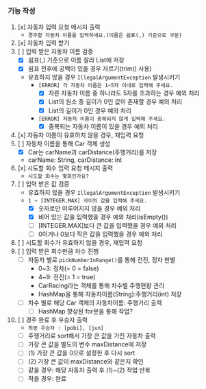 ### 기능 작성
1. [x] 자동차 입력 요청 메시지 출력
    - `경주할 자동차 이름을 입력하세요.(이름은 쉼표(,) 기준으로 구분)`
2. [x] 자동차 입력 받기
3. [ ] 입력 받은 자동차 이름 검증   
   - [x] 쉼표(,) 기준으로 이름 잘라 List에 저장
   - [x] 쉼표 전후에 공백이 있을 경우 자르기(trim() 사용)
   - 유효하지 않을 경우 `IllegalArgumentException` 발생시키기
     - `[ERROR] 각 자동차 이름은 1~5자 이내로 입력해 주세요.`
       - [x] 자른 자동차 이름 중 하나라도 5자를 초과하는 경우 예외 처리
       - [x] List의 원소 중 길이가 0인 값이 존재할 경우 예외 처리
       - [x] List의 길이가 0인 경우 예외 처리
     - `[ERROR] 자동차 이름이 중복되지 않게 입력해 주세요.`
       - [X] 중복되는 자동차 이름이 있을 경우 예외 처리
4. [x] 자동차 이름이 유효하지 않을 경우, 재입력 요청
5. [ ] 자동차 이름을 통해 Car 객체 생성
    - [x] Car는 carName과 carDistance(주행거리)를 저장
    - carName: String, carDistance: int
6. [x] 시도할 회수 입력 요청 메시지 출력
    - `시도할 회수는 몇회인가요?`
7. [ ] 입력 받은 값 검증
    - 유효하지 않을 경우 `IllegalArgumentException` 발생시키기
    - `1 ~ [INTEGER.MAX] 사이의 값을 입력해 주세요.`
      - [x] 숫자로만 이루어지지 않을 경우 예외 처리
      - [x] 비어 있는 값을 입력했을 경우 예외 처리(isEmpty())
      - [ ] [INTEGER.MAX]보다 큰 값을 입력했을 경우 예외 처리
      - [ ] 0이거나 0보다 작은 값을 입력했을 경우 예외 처리
8. [ ] 시도할 회수가 유효하지 않을 경우, 재입력 요청
9. [ ] 입력 받은 회수만큼 차수 진행
    - [ ] 자동차 별로 `pickNumberInRange()`를 통해 전진, 정차 판별
      - 0~3: 정차(= 0 = false)
      - 4~9: 전진(= 1 = true)
      - CarRacing라는 객체를 통해 차수별 주행현황 관리
      - HashMap을 통해 자동차이름(String):주행거리(int) 저장
    - [ ] 차수 별로 해당 Car 객체의 자동차이름: 주행거리 출력
      - [ ] HashMap 향상된 for문을 통해 작업?
10. [ ] 경주 완료 후 우승자 출력
     - `최종 우승자 : [pobi], [jun]`
     - [ ] 주행거리로 sort해서 가장 큰 값을 가진 자동차 출력
     - [ ] 가장 큰 값을 별도의 변수 maxDistance에 저장
     - [ ] (1) 가장 큰 값을 0으로 설정한 후 다시 sort
     - [ ] (2) 가장 큰 값이 maxDistance와 같은지 확인
     - [ ] 같을 경우: 해당 자동차 출력 후 (1)~(2) 작업 반복
     - [ ] 작을 경우: 완료